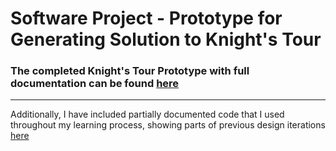 # Software Project - Prototype for Generating Solution to Knight's Tour

### The completed Knight's Tour Prototype with full documentation can be found [here](completed-knight-tour-prototype.py)

---

Additionally, I have included partially documented code that I used throughout my learning process, showing parts of previous design iterations [here](culminated-code)
